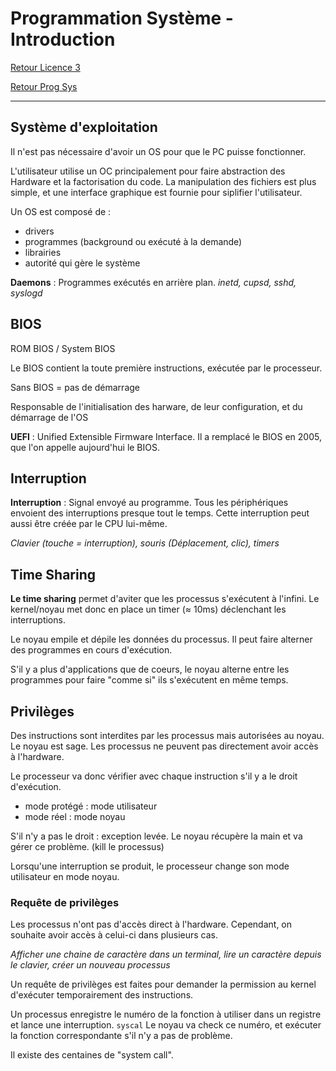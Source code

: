 # Programmation Système - Introduction

[Retour Licence 3](https://mcheungsen.github.io/cours/ "Licence 3")

[Retour Prog Sys](index.md)

---

## Système d'exploitation
Il n'est pas nécessaire d'avoir un OS pour que le PC puisse fonctionner.

L'utilisateur utilise un OC principalement pour faire abstraction des Hardware et la factorisation du code.
La manipulation des fichiers est plus simple, et une interface graphique est fournie pour siplifier l'utilisateur.

Un OS est composé de :
- drivers
- programmes (background ou exécuté à la demande)
- librairies
- autorité qui gère le système

**Daemons** : Programmes exécutés en arrière plan. *inetd, cupsd, sshd, syslogd*

## BIOS
ROM BIOS / System BIOS

Le BIOS contient la toute première instructions, exécutée par le processeur.

Sans BIOS = pas de démarrage

Responsable de l'initialisation des harware, de leur configuration, et du démarrage de l'OS

**UEFI** : Unified Extensible Firmware Interface. Il a remplacé le BIOS en 2005, que l'on appelle aujourd'hui le BIOS.

## Interruption
**Interruption** : Signal envoyé au programme. Tous les périphériques envoient des interruptions presque tout le temps. Cette interruption peut aussi être créée par le CPU lui-même.

*Clavier (touche = interruption), souris (Déplacement, clic), timers*

## Time Sharing
**Le time sharing** permet d'aviter que les processus s'exécutent à l'infini. Le kernel/noyau met donc en place un timer ($\approx$ 10ms) déclenchant les interruptions.

Le noyau empile et dépile les données du processus. Il peut faire alterner des programmes en cours d'exécution.

S'il y a plus d'applications que de coeurs, le noyau alterne entre les programmes pour faire "comme si" ils s'exécutent en même temps.

## Privilèges
Des instructions sont interdites par les processus mais autorisées au noyau.
Le noyau est sage. Les processus ne peuvent pas directement avoir accès à l'hardware.

Le processeur va donc vérifier avec chaque instruction s'il y a le droit d'exécution.

- mode protégé : mode utilisateur
- mode réel : mode noyau

S'il n'y a pas le droit : exception levée. Le noyau récupère la main et va gérer ce problème. (kill le processus)

Lorsqu'une interruption se produit, le processeur change son mode utilisateur en mode noyau.

### Requête de privilèges
Les processus n'ont pas d'accès direct à l'hardware. Cependant, on souhaite avoir accès à celui-ci dans plusieurs cas.

*Afficher une chaine de caractère dans un terminal, lire un caractère depuis le clavier, créer un nouveau processus*

Un requête de privilèges est faites pour demander la permission au kernel d'exécuter temporairement des instructions.

Un processus enregistre le numéro de la fonction à utiliser dans un registre et lance une interruption. `syscal` Le noyau va check ce numéro, et exécuter la fonction correspondante s'il n'y a pas de problème.

Il existe des centaines de "system call".